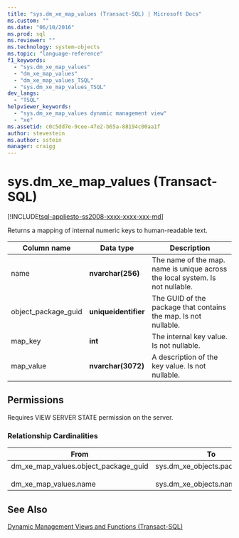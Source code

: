 ```yaml
---
title: "sys.dm_xe_map_values (Transact-SQL) | Microsoft Docs"
ms.custom: ""
ms.date: "06/10/2016"
ms.prod: sql
ms.reviewer: ""
ms.technology: system-objects
ms.topic: "language-reference"
f1_keywords: 
  - "sys.dm_xe_map_values"
  - "dm_xe_map_values"
  - "dm_xe_map_values_TSQL"
  - "sys.dm_xe_map_values_TSQL"
dev_langs: 
  - "TSQL"
helpviewer_keywords: 
  - "sys.dm_xe_map_values dynamic management view"
  - "xe"
ms.assetid: c0c5dd7e-9cee-47e2-b65a-88194c00aa1f
author: stevestein
ms.author: sstein
manager: craigg
---
```

# sys.dm_xe_map_values (Transact-SQL)
[!INCLUDE[tsql-appliesto-ss2008-xxxx-xxxx-xxx-md](../../includes/tsql-appliesto-ss2008-xxxx-xxxx-xxx-md.md)]

  Returns a mapping of internal numeric keys to human-readable text.  
 
|Column name|Data type|Description|  
|-----------------|---------------|-----------------|  
|name|**nvarchar(256)**|The name of the map. name is unique across the local system. Is not nullable.|  
|object_package_guid|**uniqueidentifier**|The GUID of the package that contains the map. Is not nullable.|  
|map_key|**int**|The internal key value. Is not nullable.|  
|map_value|**nvarchar(3072)**|A description of the key value. Is not nullable.|  
  
## Permissions  
 Requires VIEW SERVER STATE permission on the server.  
  
### Relationship Cardinalities  
  
|From|To|Relationship|  
|----------|--------|------------------|  
|dm_xe_map_values.object_package_guid<br /><br /> dm_xe_map_values.name|sys.dm_xe_objects.package_guid<br /><br /> sys.dm_xe_objects.name|Many-to-one| 
  
## See Also  
 [Dynamic Management Views and Functions &#40;Transact-SQL&#41;](~/relational-databases/system-dynamic-management-views/system-dynamic-management-views.md)  
  
  

